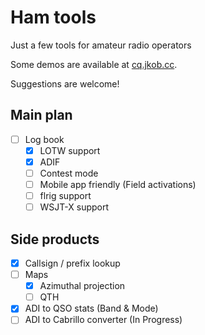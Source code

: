 # Ham tools

Just a few tools for amateur radio operators

Some demos are available at [cq.jkob.cc](https://cq.jkob.cc).

Suggestions are welcome!

## Main plan

- [ ] Log book
  - [x] LOTW support
  - [x] ADIF
  - [ ] Contest mode
  - [ ] Mobile app friendly (Field activations)
  - [ ] flrig support
  - [ ] WSJT-X support

## Side products

- [x] Callsign / prefix lookup
- [ ] Maps
  - [x] Azimuthal projection
  - [ ] QTH
- [x] ADI to QSO stats (Band & Mode)
- [ ] ADI to Cabrillo converter (In Progress)
